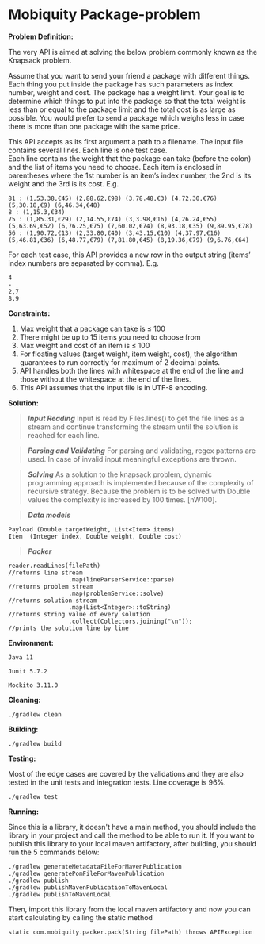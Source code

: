 # Mobiquity Package-problem

**Problem Definition:**

The very API is aimed at solving the below problem commonly known as the Knapsack problem.

Assume that you want to send your friend a package with different things. Each thing you put inside the package has such parameters as index number, weight and cost. 
The package has a weight limit. Your goal is to determine which things to put into the package so that the total weight is less than or equal to the package limit and the total cost is as large as possible. You would prefer to send a package which weighs less in case there is more than one package with the same price.

This API accepts as its first argument a path to a filename. The input file contains several lines. 
Each line is one test case.  
Each line contains the weight that the package can take (before the colon)  and the list of items you need to choose. Each item is enclosed in parentheses where the 1st number is an item’s index number, the 2nd is its weight and the 3rd is its cost. E.g. 

```
81 : (1,53.38,€45) (2,88.62,€98) (3,78.48,€3) (4,72.30,€76) (5,30.18,€9) (6,46.34,€48) 
8 : (1,15.3,€34) 
75 : (1,85.31,€29) (2,14.55,€74) (3,3.98,€16) (4,26.24,€55) (5,63.69,€52) (6,76.25,€75) (7,60.02,€74) (8,93.18,€35) (9,89.95,€78) 
56 : (1,90.72,€13) (2,33.80,€40) (3,43.15,€10) (4,37.97,€16) (5,46.81,€36) (6,48.77,€79) (7,81.80,€45) (8,19.36,€79) (9,6.76,€64) 
```

For each test case, this API provides a new row in the output string (items’ index numbers are separated by comma). E.g.  

```
4 
- 
2,7 
8,9
```

**Constraints:**
1. Max weight that a package can take is ≤ 100 
2. There might be up to 15 items you need to choose from 
3. Max weight and cost of an item is ≤ 100
4. For floating values (target weight, item weight, cost), the algorithm guarantees to run correctly for maximum of 2 decimal points.
5. API handles both the lines with whitespace at the end of the line and those without the whitespace at the end of the lines.
6. This API assumes that the input file is in UTF-8 encoding.

**Solution:**

>***Input Reading***
   Input is read by Files.lines() to get the file lines as a stream and continue transforming the stream until the solution is reached for each line.
   
>***Parsing and Validating***
   For parsing and validating, regex patterns are used. In case of invalid input meaningful exceptions are thrown.
   
>***Solving***
   As a solution to the knapsack problem, dynamic programming approach is implemented because of the complexity of recursive strategy. Because the problem is to be solved with    Double values the complexity is increased by 100 times. [nW100].
   
>***Data models***

   ```
   Payload (Double targetWeight, List<Item> items)
   Item  (Integer index, Double weight, Double cost)
   ```

   
>***Packer***
   ```
   reader.readLines(filePath)                                           //returns line stream
                    .map(lineParserService::parse)                      //returns problem stream
                    .map(problemService::solve)                         //returns solution stream
                    .map(List<Integer>::toString)                       //returns string value of every solution
                    .collect(Collectors.joining("\n"));                 //prints the solution line by line 
   ```

   

**Environment:** 
   
```
Java 11

Junit 5.7.2

Mockito 3.11.0
```


**Cleaning:** 

`./gradlew clean`

**Building:** 

`./gradlew build`

**Testing:**

Most of the edge cases are covered by the validations and they are also tested in the unit tests and integration tests. Line coverage is 96%. 
  
`./gradlew test`

**Running:** 

Since this is a library, it doesn't have a main method, you should include the library in your project and call the method to be able to run it. 
If you want to publish this library to your local maven artifactory, after building, you should run the 5 commands below:
   
```
./gradlew generateMetadataFileForMavenPublication
./gradlew generatePomFileForMavenPublication
./gradlew publish
./gradlew publishMavenPublicationToMavenLocal 
./gradlew publishToMavenLocal
```

Then, import this library from the local maven artifactory and now you can start calculating by calling the static method

```
static com.mobiquity.packer.pack(String filePath) throws APIException
```



